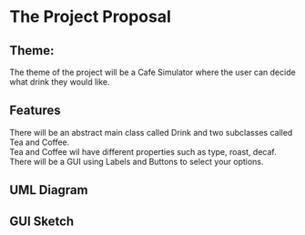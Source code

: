 # The Project Proposal
## Theme:
The theme of the project will be a Cafe Simulator where the user can decide what drink they would like.

## Features
There will be an abstract main class called Drink and two subclasses called Tea and Coffee.</br>
Tea and Coffee wil have different properties such as type, roast, decaf. </br>
There will be a GUI using Labels and Buttons to select your options.

## UML Diagram

## GUI Sketch

